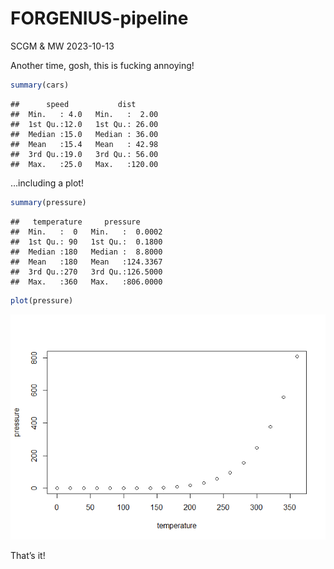 FORGENIUS-pipeline
================
SCGM & MW
2023-10-13

Another time, gosh, this is fucking annoying!

``` r
summary(cars)
```

    ##      speed           dist       
    ##  Min.   : 4.0   Min.   :  2.00  
    ##  1st Qu.:12.0   1st Qu.: 26.00  
    ##  Median :15.0   Median : 36.00  
    ##  Mean   :15.4   Mean   : 42.98  
    ##  3rd Qu.:19.0   3rd Qu.: 56.00  
    ##  Max.   :25.0   Max.   :120.00

…including a plot!

``` r
summary(pressure)
```

    ##   temperature     pressure       
    ##  Min.   :  0   Min.   :  0.0002  
    ##  1st Qu.: 90   1st Qu.:  0.1800  
    ##  Median :180   Median :  8.8000  
    ##  Mean   :180   Mean   :124.3367  
    ##  3rd Qu.:270   3rd Qu.:126.5000  
    ##  Max.   :360   Max.   :806.0000

``` r
plot(pressure)
```

![](FORGENIUS-pipeline_files/figure-gfm/pressure-1.png)<!-- -->

That’s it!
